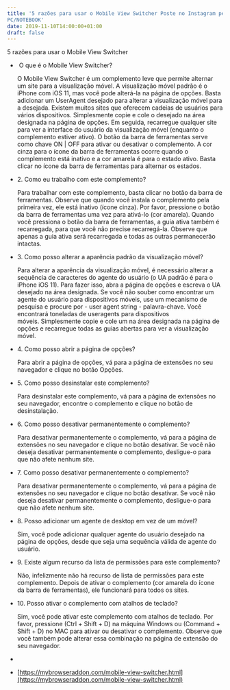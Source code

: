 ```yaml
---
title: '5 razões para usar o Mobile View Switcher Poste no Instagram pelo
PC/NOTEBOOK'
date: 2019-11-10T14:00:00+01:00
draft: false
---
```


5 razões para usar o Mobile View Switcher

*    O que é o Mobile View Switcher?
    
    O Mobile View Switcher é um complemento leve que permite alternar um site para a visualização móvel. A visualização móvel padrão é o iPhone com iOS 11, mas você pode alterá-la na página de opções. Basta adicionar um UserAgent desejado para alterar a visualização móvel para a desejada. Existem muitos sites que oferecem cadeias de usuários para vários dispositivos. Simplesmente copie e cole o desejado na área designada na página de opções. Em seguida, recarregue qualquer site para ver a interface do usuário da visualização móvel (enquanto o complemento estiver ativo). O botão da barra de ferramentas serve como chave ON | OFF para ativar ou desativar o complemento. A cor cinza para o ícone da barra de ferramentas ocorre quando o complemento está inativo e a cor amarela é para o estado ativo. Basta clicar no ícone da barra de ferramentas para alternar os estados.
    
*   2\. Como eu trabalho com este complemento?
    
    Para trabalhar com este complemento, basta clicar no botão da barra de ferramentas. Observe que quando você instala o complemento pela primeira vez, ele está inativo (ícone cinza). Por favor, pressione o botão da barra de ferramentas uma vez para ativá-lo (cor amarela). Quando você pressiona o botão da barra de ferramentas, a guia ativa também é recarregada, para que você não precise recarregá-la. Observe que apenas a guia ativa será recarregada e todas as outras permanecerão intactas.
    
*   3\. Como posso alterar a aparência padrão da visualização móvel?
    
    Para alterar a aparência da visualização móvel, é necessário alterar a sequência de caracteres do agente do usuário (o UA padrão é para o iPhone iOS 11). Para fazer isso, abra a página de opções e escreva o UA desejado na área designada. Se você não souber como encontrar um agente do usuário para dispositivos móveis, use um mecanismo de pesquisa e procure por - user agent string - palavra-chave. Você encontrará toneladas de useragents para dispositivos móveis. Simplesmente copie e cole um na área designada na página de opções e recarregue todas as guias abertas para ver a visualização móvel.
    
*   4\. Como posso abrir a página de opções?
    
    Para abrir a página de opções, vá para a página de extensões no seu navegador e clique no botão Opções.
    
*   5\. Como posso desinstalar este complemento?
    
    Para desinstalar este complemento, vá para a página de extensões no seu navegador, encontre o complemento e clique no botão de desinstalação.
    
*   6\. Como posso desativar permanentemente o complemento?
    
    Para desativar permanentemente o complemento, vá para a página de extensões no seu navegador e clique no botão desativar. Se você não deseja desativar permanentemente o complemento, desligue-o para que não afete nenhum site.
    
*   7\. Como posso desativar permanentemente o complemento?
    
    Para desativar permanentemente o complemento, vá para a página de extensões no seu navegador e clique no botão desativar. Se você não deseja desativar permanentemente o complemento, desligue-o para que não afete nenhum site.
    
*   8\. Posso adicionar um agente de desktop em vez de um móvel?
    
    Sim, você pode adicionar qualquer agente do usuário desejado na página de opções, desde que seja uma sequência válida de agente do usuário.
    
*   9\. Existe algum recurso da lista de permissões para este complemento?
    
    Não, infelizmente não há recurso de lista de permissões para este complemento. Depois de ativar o complemento (cor amarela do ícone da barra de ferramentas), ele funcionará para todos os sites.
    
*   10\. Posso ativar o complemento com atalhos de teclado?
    
    Sim, você pode ativar este complemento com atalhos de teclado. Por favor, pressione (Ctrl + Shift + D) na máquina Windows ou (Command + Shift + D) no MAC para ativar ou desativar o complemento. Observe que você também pode alterar essa combinação na página de extensão do seu navegador.
    
*     
    
*   [https://mybrowseraddon.com/mobile-view-switcher.html](https://mybrowseraddon.com/mobile-view-switcher.html)